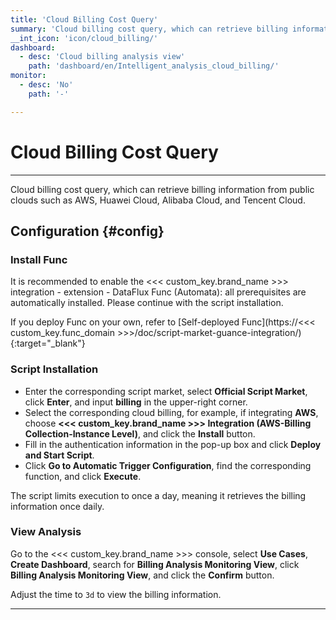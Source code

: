 ```yaml
---
title: 'Cloud Billing Cost Query'
summary: 'Cloud billing cost query, which can retrieve billing information from public clouds such as AWS, Huawei Cloud, Alibaba Cloud, and Tencent Cloud.'
__int_icon: 'icon/cloud_billing/'
dashboard:
  - desc: 'Cloud billing analysis view'
    path: 'dashboard/en/Intelligent_analysis_cloud_billing/'
monitor:
  - desc: 'No'
    path: '-'

---
```


<!-- markdownlint-disable MD025 -->
# Cloud Billing Cost Query
<!-- markdownlint-enable -->
---

Cloud billing cost query, which can retrieve billing information from public clouds such as AWS, Huawei Cloud, Alibaba Cloud, and Tencent Cloud.


## Configuration {#config}

### Install Func

It is recommended to enable the <<< custom_key.brand_name >>> integration - extension - DataFlux Func (Automata): all prerequisites are automatically installed. Please continue with the script installation.

If you deploy Func on your own, refer to [Self-deployed Func](https://<<< custom_key.func_domain >>>/doc/script-market-guance-integration/){:target="_blank"}

### Script Installation

- Enter the corresponding script market, select **Official Script Market**, click **Enter**, and input **billing** in the upper-right corner.
- Select the corresponding cloud billing, for example, if integrating **AWS**, choose **<<< custom_key.brand_name >>> Integration (AWS-Billing Collection-Instance Level)**, and click the **Install** button.
- Fill in the authentication information in the pop-up box and click **Deploy and Start Script**.
- Click **Go to Automatic Trigger Configuration**, find the corresponding function, and click **Execute**.

The script limits execution to once a day, meaning it retrieves the billing information once daily.

### View Analysis

Go to the <<< custom_key.brand_name >>> console, select **Use Cases**, **Create Dashboard**, search for **Billing Analysis Monitoring View**, click **Billing Analysis Monitoring View**, and click the **Confirm** button.

Adjust the time to `3d` to view the billing information. 

---